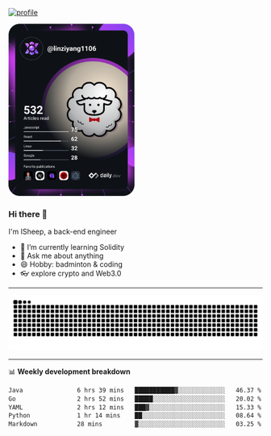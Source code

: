 [![profile](https://user-images.githubusercontent.com/54968314/208005045-e4b42f3b-833d-4242-bfcc-e764865553a2.svg)](https://www.calligrapher.ai/)

<a href="https://app.daily.dev/linziyang1106"><img src="/devcard.png" width="250" alt="ISheep's Dev Card"/></a>

### Hi there 🐏

I'm ISheep, a back-end engineer

- 🔭 I’m currently learning Solidity
- 💬 Ask me about anything
- 😄 Hobby: badminton & coding
- 👓 explore crypto and Web3.0

-------

![](https://raw.githubusercontent.com/ISheepp/ISheepp/output/github-contribution-grid-snake.svg)

-------

📊 **Weekly development breakdown**
<!--START_SECTION:waka-->

```txt
Java               6 hrs 39 mins   ███████████▓░░░░░░░░░░░░░   46.37 %
Go                 2 hrs 52 mins   █████░░░░░░░░░░░░░░░░░░░░   20.02 %
YAML               2 hrs 12 mins   ███▓░░░░░░░░░░░░░░░░░░░░░   15.33 %
Python             1 hr 14 mins    ██░░░░░░░░░░░░░░░░░░░░░░░   08.64 %
Markdown           28 mins         ▓░░░░░░░░░░░░░░░░░░░░░░░░   03.25 %
```

<!--END_SECTION:waka-->
